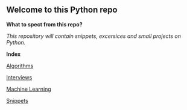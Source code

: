 ## Welcome to this Python repo

**What to spect from this repo?**

*This repository will contain snippets, excersices and small projects on Python.*

**Index**

[Algorithms](https://github.com/malombardi/python_tests/tree/develop/algorithms)

[Interviews](https://github.com/malombardi/python_tests/tree/develop/interviews)

[Machine Learning](https://github.com/malombardi/python_tests/tree/develop/machine_learning)

[Snippets](https://github.com/malombardi/python_tests/tree/develop/snippets)